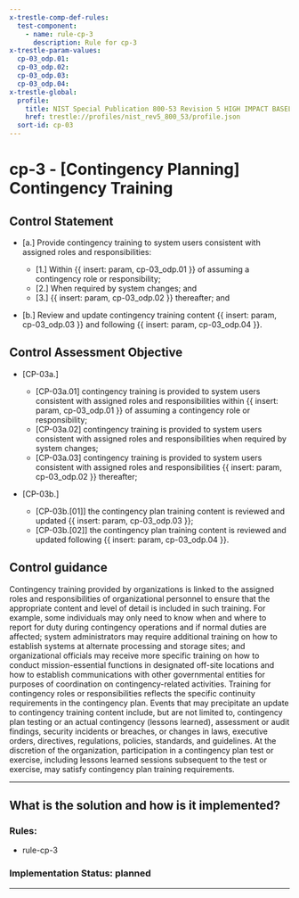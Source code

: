 ```yaml
---
x-trestle-comp-def-rules:
  test-component:
    - name: rule-cp-3
      description: Rule for cp-3
x-trestle-param-values:
  cp-03_odp.01:
  cp-03_odp.02:
  cp-03_odp.03:
  cp-03_odp.04:
x-trestle-global:
  profile:
    title: NIST Special Publication 800-53 Revision 5 HIGH IMPACT BASELINE
    href: trestle://profiles/nist_rev5_800_53/profile.json
  sort-id: cp-03
---
```


# cp-3 - \[Contingency Planning\] Contingency Training

## Control Statement

- \[a.\] Provide contingency training to system users consistent with assigned roles and responsibilities:

  - \[1.\] Within {{ insert: param, cp-03_odp.01 }} of assuming a contingency role or responsibility;
  - \[2.\] When required by system changes; and
  - \[3.\] {{ insert: param, cp-03_odp.02 }} thereafter; and

- \[b.\] Review and update contingency training content {{ insert: param, cp-03_odp.03 }} and following {{ insert: param, cp-03_odp.04 }}.

## Control Assessment Objective

- \[CP-03a.\]

  - \[CP-03a.01\] contingency training is provided to system users consistent with assigned roles and responsibilities within {{ insert: param, cp-03_odp.01 }} of assuming a contingency role or responsibility;
  - \[CP-03a.02\] contingency training is provided to system users consistent with assigned roles and responsibilities when required by system changes;
  - \[CP-03a.03\] contingency training is provided to system users consistent with assigned roles and responsibilities {{ insert: param, cp-03_odp.02 }} thereafter;

- \[CP-03b.\]

  - \[CP-03b.[01]\] the contingency plan training content is reviewed and updated {{ insert: param, cp-03_odp.03 }};
  - \[CP-03b.[02]\] the contingency plan training content is reviewed and updated following {{ insert: param, cp-03_odp.04 }}.

## Control guidance

Contingency training provided by organizations is linked to the assigned roles and responsibilities of organizational personnel to ensure that the appropriate content and level of detail is included in such training. For example, some individuals may only need to know when and where to report for duty during contingency operations and if normal duties are affected; system administrators may require additional training on how to establish systems at alternate processing and storage sites; and organizational officials may receive more specific training on how to conduct mission-essential functions in designated off-site locations and how to establish communications with other governmental entities for purposes of coordination on contingency-related activities. Training for contingency roles or responsibilities reflects the specific continuity requirements in the contingency plan. Events that may precipitate an update to contingency training content include, but are not limited to, contingency plan testing or an actual contingency (lessons learned), assessment or audit findings, security incidents or breaches, or changes in laws, executive orders, directives, regulations, policies, standards, and guidelines. At the discretion of the organization, participation in a contingency plan test or exercise, including lessons learned sessions subsequent to the test or exercise, may satisfy contingency plan training requirements.

______________________________________________________________________

## What is the solution and how is it implemented?

<!-- For implementation status enter one of: implemented, partial, planned, alternative, not-applicable -->

<!-- Note that the list of rules under ### Rules: is read-only and changes will not be captured after assembly to JSON -->

<!-- Add control implementation description here for control: cp-3 -->

### Rules:

  - rule-cp-3

### Implementation Status: planned

______________________________________________________________________
